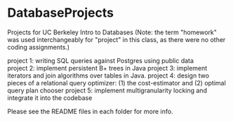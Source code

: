 # DatabaseProjects
Projects for UC Berkeley Intro to Databases 
(Note: the term "homework" was used interchangeably for "project" in this class, as there were no other coding assignments.) 


project 1: writing SQL queries against Postgres using public data                                       
project 2: implement persistent B+ trees in Java
project 3: implement iterators and join algorithms over tables in Java.
project 4: design two pieces of a relational query optimizer: (1) the cost-estimator and (2) optimal query plan chooser
project 5: implement multigranularity locking and integrate it into the codebase 

Please see the README files in each folder for more info. 
